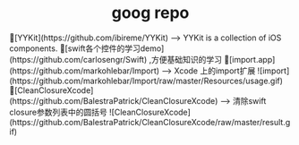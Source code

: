 <h1 align="center">goog repo</h1>
[YYKit](https://github.com/ibireme/YYKit) --> YYKit is a collection of iOS components.  
[swift各个控件的学习demo](https://github.com/carlosengr/Swift) ,方便基础知识的学习    
[import.app](https://github.com/markohlebar/Import)  --> Xcode 上的import扩展  
![import](https://github.com/markohlebar/Import/raw/master/Resources/usage.gif)  
[CleanClosureXcode](https://github.com/BalestraPatrick/CleanClosureXcode) --> 清除swift closure参数列表中的圆括号  
![CleanClosureXcode](https://github.com/BalestraPatrick/CleanClosureXcode/raw/master/result.gif)  

